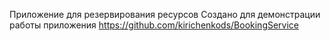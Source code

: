 Приложение для резервирования ресурсов
Создано для демонстрации работы приложения https://github.com/kirichenkods/BookingService